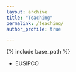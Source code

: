 ```yaml
---
layout: archive
title: "Teaching"
permalink: /teaching/
author_profile: true

---
```


{% include base_path %}

- EUSIPCO
